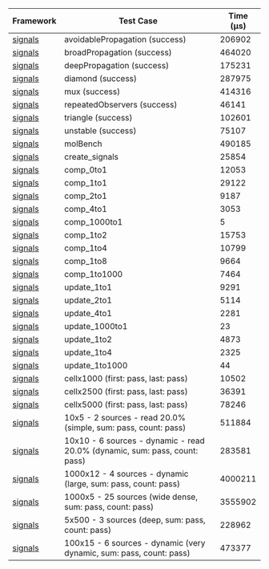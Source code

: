 | Framework | Test Case | Time (μs) |
| --- | --- | --- |
| [signals](https://github.com/rodydavis/signals.dart) | avoidablePropagation (success) | 206902 |
| [signals](https://github.com/rodydavis/signals.dart) | broadPropagation (success) | 464020 |
| [signals](https://github.com/rodydavis/signals.dart) | deepPropagation (success) | 175231 |
| [signals](https://github.com/rodydavis/signals.dart) | diamond (success) | 287975 |
| [signals](https://github.com/rodydavis/signals.dart) | mux (success) | 414316 |
| [signals](https://github.com/rodydavis/signals.dart) | repeatedObservers (success) | 46141 |
| [signals](https://github.com/rodydavis/signals.dart) | triangle (success) | 102601 |
| [signals](https://github.com/rodydavis/signals.dart) | unstable (success) | 75107 |
| [signals](https://github.com/rodydavis/signals.dart) | molBench | 490185 |
| [signals](https://github.com/rodydavis/signals.dart) | create_signals | 25854 |
| [signals](https://github.com/rodydavis/signals.dart) | comp_0to1 | 12053 |
| [signals](https://github.com/rodydavis/signals.dart) | comp_1to1 | 29122 |
| [signals](https://github.com/rodydavis/signals.dart) | comp_2to1 | 9187 |
| [signals](https://github.com/rodydavis/signals.dart) | comp_4to1 | 3053 |
| [signals](https://github.com/rodydavis/signals.dart) | comp_1000to1 | 5 |
| [signals](https://github.com/rodydavis/signals.dart) | comp_1to2 | 15753 |
| [signals](https://github.com/rodydavis/signals.dart) | comp_1to4 | 10799 |
| [signals](https://github.com/rodydavis/signals.dart) | comp_1to8 | 9664 |
| [signals](https://github.com/rodydavis/signals.dart) | comp_1to1000 | 7464 |
| [signals](https://github.com/rodydavis/signals.dart) | update_1to1 | 9291 |
| [signals](https://github.com/rodydavis/signals.dart) | update_2to1 | 5114 |
| [signals](https://github.com/rodydavis/signals.dart) | update_4to1 | 2281 |
| [signals](https://github.com/rodydavis/signals.dart) | update_1000to1 | 23 |
| [signals](https://github.com/rodydavis/signals.dart) | update_1to2 | 4873 |
| [signals](https://github.com/rodydavis/signals.dart) | update_1to4 | 2325 |
| [signals](https://github.com/rodydavis/signals.dart) | update_1to1000 | 44 |
| [signals](https://github.com/rodydavis/signals.dart) | cellx1000 (first: pass, last: pass) | 10502 |
| [signals](https://github.com/rodydavis/signals.dart) | cellx2500 (first: pass, last: pass) | 36391 |
| [signals](https://github.com/rodydavis/signals.dart) | cellx5000 (first: pass, last: pass) | 78246 |
| [signals](https://github.com/rodydavis/signals.dart) | 10x5 - 2 sources - read 20.0% (simple, sum: pass, count: pass) | 511884 |
| [signals](https://github.com/rodydavis/signals.dart) | 10x10 - 6 sources - dynamic - read 20.0% (dynamic, sum: pass, count: pass) | 283581 |
| [signals](https://github.com/rodydavis/signals.dart) | 1000x12 - 4 sources - dynamic (large, sum: pass, count: pass) | 4000211 |
| [signals](https://github.com/rodydavis/signals.dart) | 1000x5 - 25 sources (wide dense, sum: pass, count: pass) | 3555902 |
| [signals](https://github.com/rodydavis/signals.dart) | 5x500 - 3 sources (deep, sum: pass, count: pass) | 228962 |
| [signals](https://github.com/rodydavis/signals.dart) | 100x15 - 6 sources - dynamic (very dynamic, sum: pass, count: pass) | 473377 |

